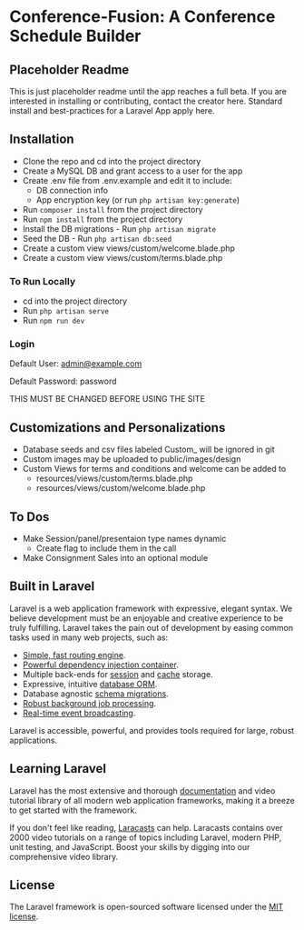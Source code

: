 # Conference-Fusion: A Conference Schedule Builder

## Placeholder Readme

This is just placeholder readme until the app reaches a full beta. If you are interested in installing or contributing, contact the creator here. Standard install and best-practices for a Laravel App apply here. 

## Installation
- Clone the repo and cd into the project directory
- Create a MySQL DB and grant access to a user for the app
- Create .env file from .env.example and edit it to include:
  - DB connection info
  - App encryption key (or run `php artisan key:generate`)
- Run `composer install` from the project directory
- Run `npm install` from the project directory
- Install the DB migrations - Run `php artisan migrate`
- Seed the DB - Run `php artisan db:seed`
- Create a custom view views/custom/welcome.blade.php
- Create a custom view views/custom/terms.blade.php

### To Run Locally
- cd into the project directory
- Run `php artisan serve`
- Run `npm run dev`

### Login
Default User: admin@example.com

Default Password: password

THIS MUST BE CHANGED BEFORE USING THE SITE

## Customizations and Personalizations
- Database seeds and csv files labeled Custom_ will be ignored in git
- Custom images may be uploaded to public/images/design
- Custom Views for terms and conditions and welcome can be added to
  - resources/views/custom/terms.blade.php
  - resources/views/custom/welcome.blade.php

## To Dos
- Make Session/panel/presentaion type names dynamic
  - Create flag to include them in the call
- Make Consignment Sales into an optional module 



## Built in Laravel

Laravel is a web application framework with expressive, elegant syntax. We believe development must be an enjoyable and creative experience to be truly fulfilling. Laravel takes the pain out of development by easing common tasks used in many web projects, such as:

- [Simple, fast routing engine](https://laravel.com/docs/routing).
- [Powerful dependency injection container](https://laravel.com/docs/container).
- Multiple back-ends for [session](https://laravel.com/docs/session) and [cache](https://laravel.com/docs/cache) storage.
- Expressive, intuitive [database ORM](https://laravel.com/docs/eloquent).
- Database agnostic [schema migrations](https://laravel.com/docs/migrations).
- [Robust background job processing](https://laravel.com/docs/queues).
- [Real-time event broadcasting](https://laravel.com/docs/broadcasting).

Laravel is accessible, powerful, and provides tools required for large, robust applications.

## Learning Laravel

Laravel has the most extensive and thorough [documentation](https://laravel.com/docs) and video tutorial library of all modern web application frameworks, making it a breeze to get started with the framework.

If you don't feel like reading, [Laracasts](https://laracasts.com) can help. Laracasts contains over 2000 video tutorials on a range of topics including Laravel, modern PHP, unit testing, and JavaScript. Boost your skills by digging into our comprehensive video library.

## License

The Laravel framework is open-sourced software licensed under the [MIT license](https://opensource.org/licenses/MIT).
